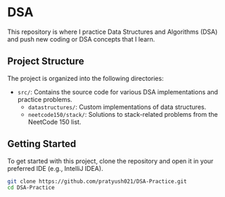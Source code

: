 # DSA 

This repository is where I practice Data Structures and Algorithms (DSA) and push new coding or DSA concepts that I learn.

## Project Structure

The project is organized into the following directories:

- `src/`: Contains the source code for various DSA implementations and practice problems.
  - `datastructures/`: Custom implementations of data structures.
  - `neetcode150/stack/`: Solutions to stack-related problems from the NeetCode 150 list.

## Getting Started

To get started with this project, clone the repository and open it in your preferred IDE (e.g., IntelliJ IDEA).

```sh
git clone https://github.com/pratyush021/DSA-Practice.git
cd DSA-Practice
